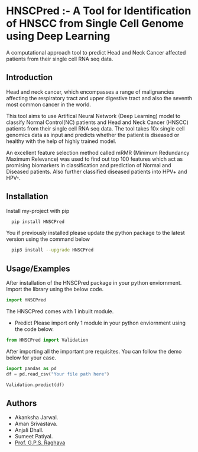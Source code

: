 
# HNSCPred :- A Tool for Identification of HNSCC from Single Cell Genome using Deep Learning

A computational approach tool to predict Head and Neck Cancer affected patients from their single cell RNA seq data.


## Introduction

Head and neck cancer, which encompasses a range of malignancies affecting the respiratory tract and upper digestive tract and also the seventh most common cancer in the world. 

This tool aims to use Artifical Neural Network (Deep Learning) model to classify Normal Control(NC) patients and Head and Neck Cancer (HNSCC) patients from
their single cell RNA seq data. The tool takes 10x single cell genomics data as input and predicts whether the patient is diseased or healthy with the help of highly trained model.

An excellent feature selection method called mRMR (Minimum Redundancy Maximum Relevance) was used to find out top 100 features which act as promising biomarkers
in classification and prediction of Normal and Diseased patients. Also further classified diseased patients into HPV+ and HPV-.

## Installation

Install my-project with pip

```bash
  pip install HNSCPred
```
    
You if previously installed please update the python package to the latest version using the command below

```bash
  pip3 install --upgrade HNSCPred
```
## Usage/Examples

After installation of the HNSCPred package in your python enviornment. Import the library using the below code.


```python
import HNSCPred
```
The HNSCPred comes with 1 inbuilt module. 

- Predict
Please import only 1 module in your python enviornment using the code below.

```python
from HNSCPred import Validation
```

After importing all the important pre requisites. You can follow the demo below for your case.


```python
import pandas as pd
df = pd.read_csv("Your file path here")

Validation.predict(df)

```




## Authors


- Akanksha Jarwal. 
- Aman Srivastava.
- Anjali Dhall.
- Sumeet Patiyal.  
- [Prof. G.P.S. Raghava](https://webs.iiitd.edu.in/raghava/)

